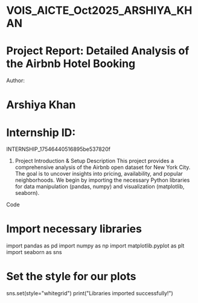 # VOIS_AICTE_Oct2025_ARSHIYA_KHAN


# Project Report: Detailed Analysis of the Airbnb Hotel Booking



Author: 
# Arshiya Khan

# Internship ID:
INTERNSHIP_17546440516895be537820f    


1. Project Introduction & Setup
Description
This project provides a comprehensive analysis of the Airbnb open dataset for New York City. The goal is to uncover insights into pricing, availability, and popular neighborhoods. We begin by importing the necessary Python libraries for data manipulation (pandas, numpy) and visualization (matplotlib, seaborn).

Code
# Import necessary libraries
import pandas as pd
import numpy as np
import matplotlib.pyplot as plt
import seaborn as sns

# Set the style for our plots
sns.set(style="whitegrid")
print("Libraries imported successfully!")

